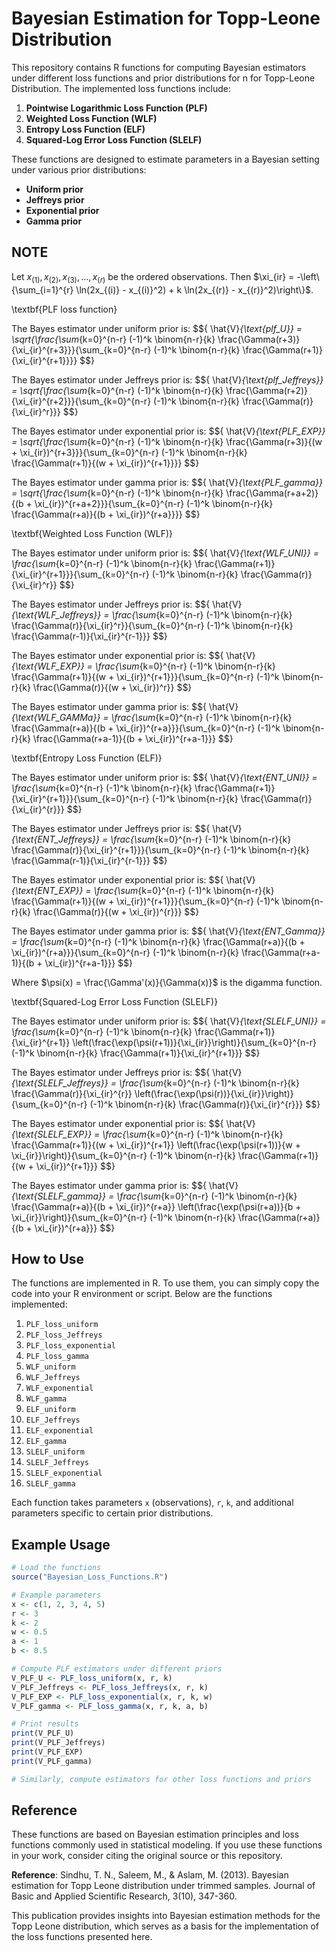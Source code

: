 # Bayesian Estimation for Topp-Leone Distribution

This repository contains R functions for computing Bayesian estimators under different loss functions and prior distributions for n for Topp-Leone Distribution. The implemented loss functions include:

1. **Pointwise Logarithmic Loss Function (PLF)**
2. **Weighted Loss Function (WLF)**
3. **Entropy Loss Function (ELF)**
4. **Squared-Log Error Loss Function (SLELF)**

These functions are designed to estimate parameters in a Bayesian setting under various prior distributions:

- **Uniform prior**
- **Jeffreys prior**
- **Exponential prior**
- **Gamma prior**
## NOTE
Let $x_{(1)}, x_{(2)}, x_{(3)}, \ldots, x_{(r)}$ be the ordered observations. Then $\xi_{ir} = -\left\{\sum_{i=1}^{r} \ln(2x_{(i)} - x_{(i)}^2) + k \ln(2x_{(r)} - x_{(r)}^2)\right\}$.

\textbf{PLF loss function}

The Bayes estimator under uniform prior is:
$${
\hat{V}_{\text{plf\_U}} = \sqrt{\frac{\sum_{k=0}^{n-r} (-1)^k \binom{n-r}{k} \frac{\Gamma(r+3)}{\xi_{ir}^{r+3}}}{\sum_{k=0}^{n-r} (-1)^k \binom{n-r}{k} \frac{\Gamma(r+1)}{\xi_{ir}^{r+1}}}}
$$}

The Bayes estimator under Jeffreys prior is:
$${
\hat{V}_{\text{plf\_Jeffreys}} = \sqrt{\frac{\sum_{k=0}^{n-r} (-1)^k \binom{n-r}{k} \frac{\Gamma(r+2)}{\xi_{ir}^{r+2}}}{\sum_{k=0}^{n-r} (-1)^k \binom{n-r}{k} \frac{\Gamma(r)}{\xi_{ir}^r}}}
$$}

The Bayes estimator under exponential prior is:
$${
\hat{V}_{\text{PLF\_EXP}} = \sqrt{\frac{\sum_{k=0}^{n-r} (-1)^k \binom{n-r}{k} \frac{\Gamma(r+3)}{(w + \xi_{ir})^{r+3}}}{\sum_{k=0}^{n-r} (-1)^k \binom{n-r}{k} \frac{\Gamma(r+1)}{(w + \xi_{ir})^{r+1}}}}
$$}

The Bayes estimator under gamma prior is:
$${
\hat{V}_{\text{PLF\_gamma}} = \sqrt{\frac{\sum_{k=0}^{n-r} (-1)^k \binom{n-r}{k} \frac{\Gamma(r+a+2)}{(b + \xi_{ir})^{r+a+2}}}{\sum_{k=0}^{n-r} (-1)^k \binom{n-r}{k} \frac{\Gamma(r+a)}{(b + \xi_{ir})^{r+a}}}}
$$}

\textbf{Weighted Loss Function (WLF)}

The Bayes estimator under uniform prior is:
$${
\hat{V}_{\text{WLF\_UNI}} = \frac{\sum_{k=0}^{n-r} (-1)^k \binom{n-r}{k} \frac{\Gamma(r+1)}{\xi_{ir}^{r+1}}}{\sum_{k=0}^{n-r} (-1)^k \binom{n-r}{k} \frac{\Gamma(r)}{\xi_{ir}^r}}
$$}

The Bayes estimator under Jeffreys prior is:
$${
\hat{V}_{\text{WLF\_Jeffreys}} = \frac{\sum_{k=0}^{n-r} (-1)^k \binom{n-r}{k} \frac{\Gamma(r)}{\xi_{ir}^r}}{\sum_{k=0}^{n-r} (-1)^k \binom{n-r}{k} \frac{\Gamma(r-1)}{\xi_{ir}^{r-1}}}
$$}

The Bayes estimator under exponential prior is:
$${
\hat{V}_{\text{WLF\_EXP}} = \frac{\sum_{k=0}^{n-r} (-1)^k \binom{n-r}{k} \frac{\Gamma(r+1)}{(w + \xi_{ir})^{r+1}}}{\sum_{k=0}^{n-r} (-1)^k \binom{n-r}{k} \frac{\Gamma(r)}{(w + \xi_{ir})^r}}
$$}

The Bayes estimator under gamma prior is:
$${
\hat{V}_{\text{WLF\_GAMMa}} = \frac{\sum_{k=0}^{n-r} (-1)^k \binom{n-r}{k} \frac{\Gamma(r+a)}{(b + \xi_{ir})^{r+a}}}{\sum_{k=0}^{n-r} (-1)^k \binom{n-r}{k} \frac{\Gamma(r+a-1)}{(b + \xi_{ir})^{r+a-1}}}
$$}

\textbf{Entropy Loss Function (ELF)}

The Bayes estimator under uniform prior is:
$${
\hat{V}_{\text{ENT\_UNI}} = \frac{\sum_{k=0}^{n-r} (-1)^k \binom{n-r}{k} \frac{\Gamma(r+1)}{\xi_{ir}^{r+1}}}{\sum_{k=0}^{n-r} (-1)^k \binom{n-r}{k} \frac{\Gamma(r)}{\xi_{ir}^{r}}}
$$}

The Bayes estimator under Jeffreys prior is:
$${
\hat{V}_{\text{ENT\_Jeffreys}} = \frac{\sum_{k=0}^{n-r} (-1)^k \binom{n-r}{k} \frac{\Gamma(r)}{\xi_{ir}^{r+1}}}{\sum_{k=0}^{n-r} (-1)^k \binom{n-r}{k} \frac{\Gamma(r-1)}{\xi_{ir}^{r-1}}}
$$}

The Bayes estimator under exponential prior is:
$${
\hat{V}_{\text{ENT\_EXP}} = \frac{\sum_{k=0}^{n-r} (-1)^k \binom{n-r}{k} \frac{\Gamma(r+1)}{(w + \xi_{ir})^{r+1}}}{\sum_{k=0}^{n-r} (-1)^k \binom{n-r}{k} \frac{\Gamma(r)}{(w + \xi_{ir})^{r}}}
$$}

The Bayes estimator under gamma prior is:
$${
\hat{V}_{\text{ENT\_Gamma}} = \frac{\sum_{k=0}^{n-r} (-1)^k \binom{n-r}{k} \frac{\Gamma(r+a)}{(b + \xi_{ir})^{r+a}}}{\sum_{k=0}^{n-r} (-1)^k \binom{n-r}{k} \frac{\Gamma(r+a-1)}{(b + \xi_{ir})^{r+a-1}}}
$$}

Where $\psi(x) = \frac{\Gamma'(x)}{\Gamma(x)}$ is the digamma function.

\textbf{Squared-Log Error Loss Function (SLELF)}

The Bayes estimator under uniform prior is:
$${
\hat{V}_{\text{SLELF\_UNI}} = \frac{\sum_{k=0}^{n-r} (-1)^k \binom{n-r}{k} \frac{\Gamma(r+1)}{\xi_{ir}^{r+1}} \left(\frac{\exp(\psi(r+1))}{\xi_{ir}}\right)}{\sum_{k=0}^{n-r} (-1)^k \binom{n-r}{k} \frac{\Gamma(r+1)}{\xi_{ir}^{r+1}}}
$$}

The Bayes estimator under Jeffreys prior is:
$${
\hat{V}_{\text{SLELF\_Jeffreys}} = \frac{\sum_{k=0}^{n-r} (-1)^k \binom{n-r}{k} \frac{\Gamma(r)}{\xi_{ir}^{r}} \left(\frac{\exp(\psi(r))}{\xi_{ir}}\right)}{\sum_{k=0}^{n-r} (-1)^k \binom{n-r}{k} \frac{\Gamma(r)}{\xi_{ir}^{r}}}
$$}

The Bayes estimator under exponential prior is:
$${
\hat{V}_{\text{SLELF\_EXP}} = \frac{\sum_{k=0}^{n-r} (-1)^k \binom{n-r}{k} \frac{\Gamma(r+1)}{(w + \xi_{ir})^{r+1}} \left(\frac{\exp(\psi(r+1))}{w + \xi_{ir}}\right)}{\sum_{k=0}^{n-r} (-1)^k \binom{n-r}{k} \frac{\Gamma(r+1)}{(w + \xi_{ir})^{r+1}}}
$$}

The Bayes estimator under gamma prior is:
$${
\hat{V}_{\text{SLELF\_gamma}} = \frac{\sum_{k=0}^{n-r} (-1)^k \binom{n-r}{k} \frac{\Gamma(r+a)}{(b + \xi_{ir})^{r+a}} \left(\frac{\exp(\psi(r+a))}{b + \xi_{ir}}\right)}{\sum_{k=0}^{n-r} (-1)^k \binom{n-r}{k} \frac{\Gamma(r+a)}{(b + \xi_{ir})^{r+a}}}
$$}

## How to Use

The functions are implemented in R. To use them, you can simply copy the code into your R environment or script. Below are the functions implemented:

1. `PLF_loss_uniform`
2. `PLF_loss_Jeffreys`
3. `PLF_loss_exponential`
4. `PLF_loss_gamma`
5. `WLF_uniform`
6. `WLF_Jeffreys`
7. `WLF_exponential`
8. `WLF_gamma`
9. `ELF_uniform`
10. `ELF_Jeffreys`
11. `ELF_exponential`
12. `ELF_gamma`
13. `SLELF_uniform`
14. `SLELF_Jeffreys`
15. `SLELF_exponential`
16. `SLELF_gamma`

Each function takes parameters `x` (observations), `r`, `k`, and additional parameters specific to certain prior distributions.

## Example Usage

```R
# Load the functions
source("Bayesian_Loss_Functions.R")

# Example parameters
x <- c(1, 2, 3, 4, 5)
r <- 3
k <- 2
w <- 0.5
a <- 1
b <- 0.5

# Compute PLF estimators under different priors
V_PLF_U <- PLF_loss_uniform(x, r, k)
V_PLF_Jeffreys <- PLF_loss_Jeffreys(x, r, k)
V_PLF_EXP <- PLF_loss_exponential(x, r, k, w)
V_PLF_gamma <- PLF_loss_gamma(x, r, k, a, b)

# Print results
print(V_PLF_U)
print(V_PLF_Jeffreys)
print(V_PLF_EXP)
print(V_PLF_gamma)

# Similarly, compute estimators for other loss functions and priors
```

## Reference


These functions are based on Bayesian estimation principles and loss functions commonly used in statistical modeling. If you use these functions in your work, consider citing the original source or this repository.

**Reference**:
Sindhu, T. N., Saleem, M., & Aslam, M. (2013). Bayesian estimation for Topp Leone distribution under trimmed samples. Journal of Basic and Applied Scientific Research, 3(10), 347-360.

This publication provides insights into Bayesian estimation methods for the Topp Leone distribution, which serves as a basis for the implementation of the loss functions presented here.

